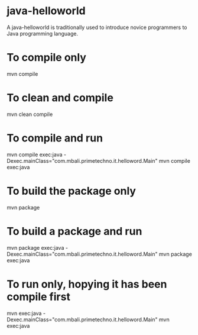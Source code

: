 # java-helloworld
A java-helloworld is traditionally used to introduce novice programmers to Java programming language.

# To compile only
mvn compile
# To clean and compile
mvn clean compile

# To compile and run
mvn compile exec:java -Dexec.mainClass="com.mbali.primetechno.it.helloword.Main"
mvn compile exec:java

# To build the package only
mvn package

# To build a package and run
mvn package exec:java -Dexec.mainClass="com.mbali.primetechno.it.helloword.Main"
mvn package exec:java

# To run only, hopying it has been compile first
mvn exec:java -Dexec.mainClass="com.mbali.primetechno.it.helloword.Main"
mvn exec:java

